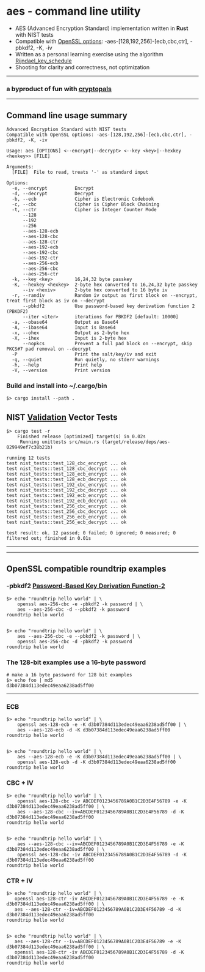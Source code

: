 # aes - command line utility

* AES (Advanced Encryption Standard) implementation written in **Rust** with NIST tests
* Compatible with [OpenSSL options](https://www.openssl.org/): -aes-[128,192,256]-[ecb,cbc,ctr], -pbkdf2, -K, -iv
* Written as a personal learning exercise using the algorithm [Rijndael_key_schedule](https://en.wikipedia.org/wiki/Rijndael_key_schedule)
* Shooting for clarity and correctness, not optimization

<HR>

### a byproduct of fun with [cryptopals](https://cryptopals.com/)

<HR>


## Command line usage summary
```
Advanced Encryption Standard with NIST tests
Compatible with OpenSSL options: -aes-[128,192,256]-[ecb,cbc,ctr], -pbkdf2, -K, -iv

Usage: aes [OPTIONS] <--encrypt|--decrypt> <--key <key>|--hexkey <hexkey>> [FILE]

Arguments:
  [FILE]  File to read, treats '-' as standard input

Options:
  -e, --encrypt          Encrypt
  -d, --decrypt          Decrypt
  -b, --ecb              Cipher is Electronic Codebook
  -c, --cbc              Cipher is Cipher Block Chaining
  -t, --ctr              Cipher is Integer Counter Mode
      --128
      --192
      --256
      --aes-128-ecb
      --aes-128-cbc
      --aes-128-ctr
      --aes-192-ecb
      --aes-192-cbc
      --aes-192-ctr
      --aes-256-ecb
      --aes-256-cbc
      --aes-256-ctr
  -k, --key <key>        16,24,32 byte passkey
  -K, --hexkey <hexkey>  2-byte hex converted to 16,24,32 byte passkey
      --iv <hexiv>       2-byte hex converted to 16 byte iv
  -r, --randiv           Random iv output as first block on --encrypt, treat first block as iv on --decrypt
      --pbkdf2           Use password-based key derivation function 2 (PBKDF2)
      --iter <iter>      iterations for PBKDF2 [default: 10000]
  -a, --obase64          Output as Base64
  -A, --ibase64          Input is Base64
  -x, --ohex             Output as 2-byte hex
  -X, --ihex             Input is 2-byte hex
      --nopkcs           Prevent a full pad block on --encrypt, skip PKCS#7 pad removal on --decrypt
  -P                     Print the salt/key/iv and exit
  -q, --quiet            Run quietly, no stderr warnings
  -h, --help             Print help
  -V, --version          Print version
```

### Build and install into ~/.cargo/bin
```
$> cargo install --path .
```

## NIST [Validation](https://csrc.nist.gov/projects/cryptographic-algorithm-validation-program) Vector Tests
```
$> cargo test -r
    Finished release [optimized] target(s) in 0.02s
     Running unittests src/main.rs (target/release/deps/aes-029949ef7c38b21b)

running 12 tests
test nist_tests::test_128_cbc_encrypt ... ok
test nist_tests::test_128_cbc_decrypt ... ok
test nist_tests::test_128_ecb_encrypt ... ok
test nist_tests::test_128_ecb_decrypt ... ok
test nist_tests::test_192_cbc_encrypt ... ok
test nist_tests::test_192_cbc_decrypt ... ok
test nist_tests::test_192_ecb_encrypt ... ok
test nist_tests::test_192_ecb_decrypt ... ok
test nist_tests::test_256_cbc_encrypt ... ok
test nist_tests::test_256_cbc_decrypt ... ok
test nist_tests::test_256_ecb_encrypt ... ok
test nist_tests::test_256_ecb_decrypt ... ok

test result: ok. 12 passed; 0 failed; 0 ignored; 0 measured; 0 filtered out; finished in 0.01s
```

<HR>
<HR>

## OpenSSL compatible roundtrip examples

### -pbkdf2 [Password-Based Key Derivation Function-2](https://en.wikipedia.org/wiki/PBKDF2)
```
$> echo "roundtrip hello world" | \
    openssl aes-256-cbc -e -pbkdf2 -k password | \
    aes --aes-256-cbc -d --pbkdf2 -k password
roundtrip hello world


$> echo "roundtrip hello world" | \
    aes --aes-256-cbc -e --pbkdf2 -k password | \
    openssl aes-256-cbc -d -pbkdf2 -k password
roundtrip hello world
```

### The 128-bit examples use a 16-byte password
```
# make a 16 byte password for 128 bit examples
$> echo foo | md5
d3b07384d113edec49eaa6238ad5ff00
```
<HR>

### ECB
```
$> echo "roundtrip hello world" | \
	openssl aes-128-ecb -e -K d3b07384d113edec49eaa6238ad5ff00 | \
	aes --aes-128-ecb -d -K d3b07384d113edec49eaa6238ad5ff00
roundtrip hello world


$> echo "roundtrip hello world" | \
	aes --aes-128-ecb -e -K d3b07384d113edec49eaa6238ad5ff00 | \
	openssl aes-128-ecb -d -K d3b07384d113edec49eaa6238ad5ff00
roundtrip hello world
```

### CBC + IV
```
$> echo "roundtrip hello world" | \
	openssl aes-128-cbc -iv ABCDEF0123456789A0B1C2D3E4F56789 -e -K d3b07384d113edec49eaa6238ad5ff00 | \
	aes --aes-128-cbc --iv=ABCDEF0123456789A0B1C2D3E4F56789 -d -K d3b07384d113edec49eaa6238ad5ff00
roundtrip hello world


$> echo "roundtrip hello world" | \
	aes --aes-128-cbc --iv=ABCDEF0123456789A0B1C2D3E4F56789 -e -K d3b07384d113edec49eaa6238ad5ff00 | \
	openssl aes-128-cbc -iv ABCDEF0123456789A0B1C2D3E4F56789 -d -K d3b07384d113edec49eaa6238ad5ff00
roundtrip hello world
```

### CTR + IV
```
$> echo "roundtrip hello world" | \
   openssl aes-128-ctr -iv ABCDEF0123456789A0B1C2D3E4F56789 -e -K d3b07384d113edec49eaa6238ad5ff00 | \
   aes --aes-128-ctr --iv=ABCDEF0123456789A0B1C2D3E4F56789 -d -K d3b07384d113edec49eaa6238ad5ff00
roundtrip hello world


$> echo "roundtrip hello world" | \
   aes --aes-128-ctr --iv=ABCDEF0123456789A0B1C2D3E4F56789 -e -K d3b07384d113edec49eaa6238ad5ff00 | \
   openssl aes-128-ctr -iv ABCDEF0123456789A0B1C2D3E4F56789 -d -K d3b07384d113edec49eaa6238ad5ff00
roundtrip hello world
```
